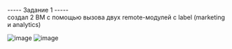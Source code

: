 ----- Задание 1 -----   
создал 2 ВМ с помощью вызова двух remote-модулей с label (marketing и analytics)    

![image](https://github.com/user-attachments/assets/ee29eb54-b415-48cc-85ec-5f94a9d926c1)
![image](https://github.com/user-attachments/assets/f9e358c8-3d82-4cdd-af17-517b0061a5aa)




